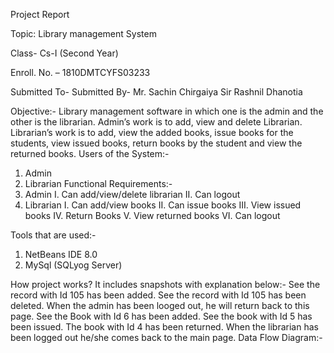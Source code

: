 Project Report

Topic: Library management System

Class- Cs-I (Second Year)

Enroll. No. – 1810DMTCYFS03233

Submitted To-                                                                                    Submitted By-
Mr. Sachin Chirgaiya Sir                                                             Rashnil Dhanotia






Objective:-
Library management software in which one is the admin and the other is the librarian. 
Admin’s work is to add, view and delete Librarian.
Librarian’s work is to add, view the added books, issue books for the students, view issued books, return books by the student and view the returned books.
Users of the System:-
1.	Admin
2.	Librarian
Functional Requirements:-
1. Admin
I.	Can add/view/delete librarian
II.	Can logout
2. Librarian
I.	Can add/view books
II.	Can issue books
III.	View issued books
IV.	Return Books
V.	View returned books
VI.	Can logout

Tools that are used:-
1.	NetBeans  IDE 8.0
2.	MySql (SQLyog Server)

How project works?
It includes snapshots with explanation below:-
See the record with Id 105 has been added.
See the record with Id 105 has been deleted.
When the admin has been looged out, he will return back to this page.
See the Book with Id 6 has been added.
See the book with Id 5 has been issued.
The book with Id 4 has been returned.
When the librarian has been logged out he/she comes back to the main page.
Data Flow Diagram:-

 



